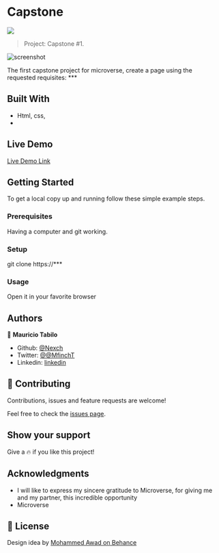 # Capstone

![](https://img.shields.io/badge/Microverse-blueviolet)

> Project: Capstone #1.

![screenshot](./photos/***)

The first capstone project for microverse, create a page using the requested requisites: ***

## Built With

- Html, css,
-

## Live Demo

[Live Demo Link](https://*** )


## Getting Started

To get a local copy up and running follow these simple example steps.

### Prerequisites
Having a computer and git working.
### Setup
git clone https://***
### Usage
Open it in your favorite browser
## Authors
👤 **Mauricio Tabilo**

- Github: [@Nexch](https://github.com/Nexch)
- Twitter: [@@MfinchT](https://twitter.com/MfinchT)
- Linkedin: [linkedin](https://www.linkedin.com/in/Nexch)

## 🤝 Contributing

Contributions, issues and feature requests are welcome!

Feel free to check the [issues page](issues/).

## Show your support

Give a :fire: if you like this project!

## Acknowledgments

- I will like to express my sincere gratitude to Microverse, for giving me and my partner, this incredible opportunity
- Microverse

## 📝 License

Design idea by [Mohammed Awad on Behance](https://www.behance.net/M_Awad)
